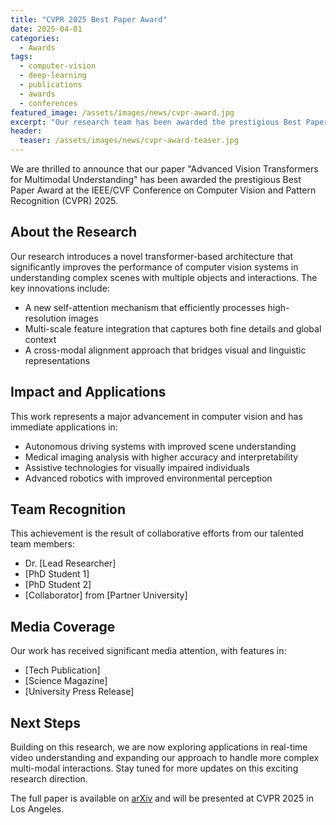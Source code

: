 ```yaml
---
title: "CVPR 2025 Best Paper Award"
date: 2025-04-01
categories:
  - Awards
tags:
  - computer-vision
  - deep-learning
  - publications
  - awards
  - conferences
featured_image: /assets/images/news/cvpr-award.jpg
excerpt: "Our research team has been awarded the prestigious Best Paper Award at CVPR 2025 for our work on advanced vision transformers."
header:
  teaser: /assets/images/news/cvpr-award-teaser.jpg
---
```


We are thrilled to announce that our paper "Advanced Vision Transformers for Multimodal Understanding" has been awarded the prestigious Best Paper Award at the IEEE/CVF Conference on Computer Vision and Pattern Recognition (CVPR) 2025.

## About the Research

Our research introduces a novel transformer-based architecture that significantly improves the performance of computer vision systems in understanding complex scenes with multiple objects and interactions. The key innovations include:

- A new self-attention mechanism that efficiently processes high-resolution images
- Multi-scale feature integration that captures both fine details and global context
- A cross-modal alignment approach that bridges visual and linguistic representations

## Impact and Applications

This work represents a major advancement in computer vision and has immediate applications in:

- Autonomous driving systems with improved scene understanding
- Medical imaging analysis with higher accuracy and interpretability
- Assistive technologies for visually impaired individuals
- Advanced robotics with improved environmental perception

## Team Recognition

This achievement is the result of collaborative efforts from our talented team members:

- Dr. [Lead Researcher]
- [PhD Student 1]
- [PhD Student 2]
- [Collaborator] from [Partner University]

## Media Coverage

Our work has received significant media attention, with features in:

- [Tech Publication] 
- [Science Magazine]
- [University Press Release]

## Next Steps

Building on this research, we are now exploring applications in real-time video understanding and expanding our approach to handle more complex multi-modal interactions. Stay tuned for more updates on this exciting research direction.

The full paper is available on [arXiv](https://arxiv.org/) and will be presented at CVPR 2025 in Los Angeles.